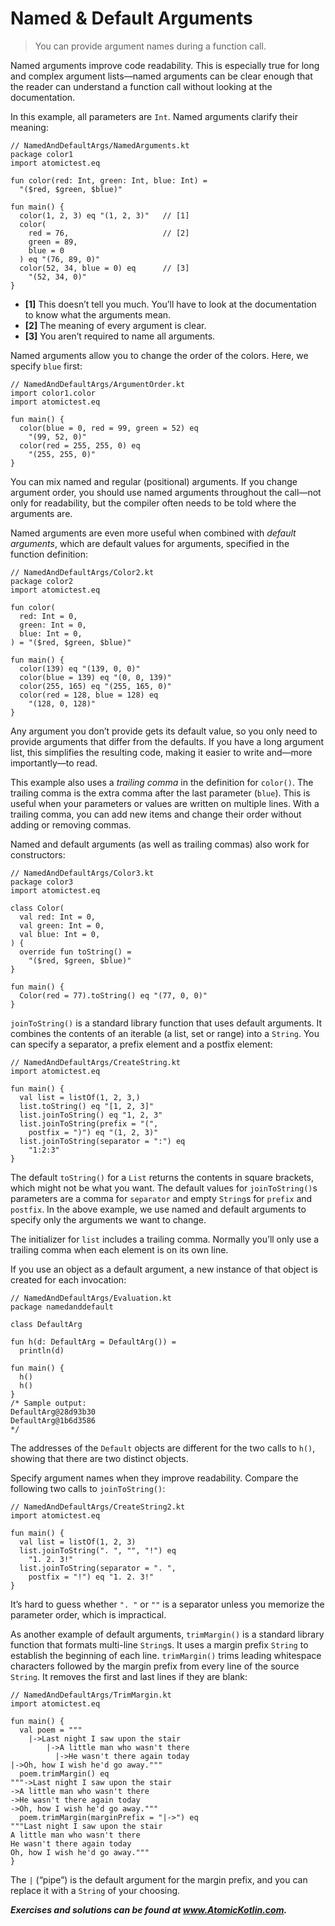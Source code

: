 # Named & Default Arguments

> You can provide argument names during a function call.

Named arguments improve code readability. This is especially true for long and complex argument lists—named arguments can be clear enough that the reader can understand a function call without looking at the documentation.

In this example, all parameters are `Int`. Named arguments clarify their meaning:

```
// NamedAndDefaultArgs/NamedArguments.kt
package color1
import atomictest.eq

fun color(red: Int, green: Int, blue: Int) =
  "($red, $green, $blue)"

fun main() {
  color(1, 2, 3) eq "(1, 2, 3)"   // [1]
  color(
    red = 76,                     // [2]
    green = 89,
    blue = 0
  ) eq "(76, 89, 0)"
  color(52, 34, blue = 0) eq      // [3]
    "(52, 34, 0)"
}
```

- **[1]** This doesn’t tell you much. You’ll have to look at the documentation to know what the arguments mean.
- **[2]** The meaning of every argument is clear.
- **[3]** You aren’t required to name all arguments.

Named arguments allow you to change the order of the colors. Here, we specify `blue` first:

```
// NamedAndDefaultArgs/ArgumentOrder.kt
import color1.color
import atomictest.eq

fun main() {
  color(blue = 0, red = 99, green = 52) eq
    "(99, 52, 0)"
  color(red = 255, 255, 0) eq
    "(255, 255, 0)"
}
```

You can mix named and regular (positional) arguments. If you change argument order, you should use named arguments throughout the call—not only for readability, but the compiler often needs to be told where the arguments are.

Named arguments are even more useful when combined with *default arguments*, which are default values for arguments, specified in the function definition:

```
// NamedAndDefaultArgs/Color2.kt
package color2
import atomictest.eq

fun color(
  red: Int = 0,
  green: Int = 0,
  blue: Int = 0,
) = "($red, $green, $blue)"

fun main() {
  color(139) eq "(139, 0, 0)"
  color(blue = 139) eq "(0, 0, 139)"
  color(255, 165) eq "(255, 165, 0)"
  color(red = 128, blue = 128) eq
    "(128, 0, 128)"
}
```

Any argument you don’t provide gets its default value, so you only need to provide arguments that differ from the defaults. If you have a long argument list, this simplifies the resulting code, making it easier to write and—more importantly—to read.

This example also uses a *trailing comma* in the definition for `color()`. The trailing comma is the extra comma after the last parameter (`blue`). This is useful when your parameters or values are written on multiple lines. With a trailing comma, you can add new items and change their order without adding or removing commas.

Named and default arguments (as well as trailing commas) also work for constructors:

```
// NamedAndDefaultArgs/Color3.kt
package color3
import atomictest.eq

class Color(
  val red: Int = 0,
  val green: Int = 0,
  val blue: Int = 0,
) {
  override fun toString() =
    "($red, $green, $blue)"
}

fun main() {
  Color(red = 77).toString() eq "(77, 0, 0)"
}
```

`joinToString()` is a standard library function that uses default arguments. It combines the contents of an iterable (a list, set or range) into a `String`. You can specify a separator, a prefix element and a postfix element:

```
// NamedAndDefaultArgs/CreateString.kt
import atomictest.eq

fun main() {
  val list = listOf(1, 2, 3,)
  list.toString() eq "[1, 2, 3]"
  list.joinToString() eq "1, 2, 3"
  list.joinToString(prefix = "(",
    postfix = ")") eq "(1, 2, 3)"
  list.joinToString(separator = ":") eq
    "1:2:3"
}
```

The default `toString()` for a `List` returns the contents in square brackets, which might not be what you want. The default values for `joinToString()`s parameters are a comma for `separator` and empty `String`s for `prefix` and `postfix`. In the above example, we use named and default arguments to specify only the arguments we want to change.

The initializer for `list` includes a trailing comma. Normally you’ll only use a trailing comma when each element is on its own line.

If you use an object as a default argument, a new instance of that object is created for each invocation:

```
// NamedAndDefaultArgs/Evaluation.kt
package namedanddefault

class DefaultArg

fun h(d: DefaultArg = DefaultArg()) =
  println(d)

fun main() {
  h()
  h()
}
/* Sample output:
DefaultArg@28d93b30
DefaultArg@1b6d3586
*/
```

The addresses of the `Default` objects are different for the two calls to `h()`, showing that there are two distinct objects.

Specify argument names when they improve readability. Compare the following two calls to `joinToString()`:

```
// NamedAndDefaultArgs/CreateString2.kt
import atomictest.eq

fun main() {
  val list = listOf(1, 2, 3)
  list.joinToString(". ", "", "!") eq
    "1. 2. 3!"
  list.joinToString(separator = ". ",
    postfix = "!") eq "1. 2. 3!"
}
```

It’s hard to guess whether `". "` or `""` is a separator unless you memorize the parameter order, which is impractical.

As another example of default arguments, `trimMargin()` is a standard library function that formats multi-line `String`s. It uses a margin prefix `String` to establish the beginning of each line. `trimMargin()` trims leading whitespace characters followed by the margin prefix from every line of the source `String`. It removes the first and last lines if they are blank:

```
// NamedAndDefaultArgs/TrimMargin.kt
import atomictest.eq

fun main() {
  val poem = """
    |->Last night I saw upon the stair
        |->A little man who wasn't there
          |->He wasn't there again today
|->Oh, how I wish he'd go away."""
  poem.trimMargin() eq
"""->Last night I saw upon the stair
->A little man who wasn't there
->He wasn't there again today
->Oh, how I wish he'd go away."""
  poem.trimMargin(marginPrefix = "|->") eq
"""Last night I saw upon the stair
A little man who wasn't there
He wasn't there again today
Oh, how I wish he'd go away."""
}
```

The `|` (“pipe”) is the default argument for the margin prefix, and you can replace it with a `String` of your choosing.

***Exercises and solutions can be found at www.AtomicKotlin.com.***